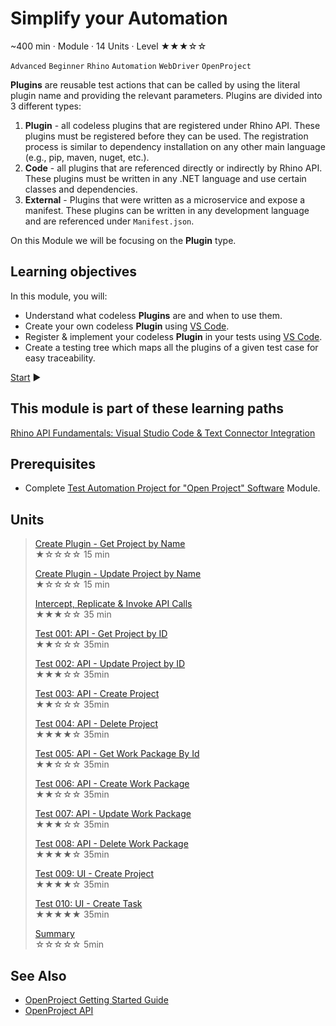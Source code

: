 # Simplify your Automation

~400 min · Module · 14 Units · Level ★★★☆☆

`Advanced` `Beginner` `Rhino` `Automation` `WebDriver` `OpenProject`

**Plugins** are reusable test actions that can be called by using the literal plugin name and providing the relevant parameters. Plugins are divided into 3 different types:

1. **Plugin** - all codeless plugins that are registered under Rhino API. These plugins must be registered before they can be used. The registration process is similar to dependency installation on any other main language (e.g., pip, maven, nuget, etc.).
2. **Code** - all plugins that are referenced directly or indirectly by Rhino API. These plugins must be written in any .NET language and use certain classes and dependencies.
3. **External** - Plugins that were written as a microservice and expose a manifest. These plugins can be written in any development language and are referenced under `Manifest.json`.  

On this Module we will be focusing on the **Plugin** type.

## Learning objectives

In this module, you will:

* Understand what codeless **Plugins** are and when to use them.
* Create your own codeless **Plugin** using [VS Code](https://code.visualstudio.com).
* Register & implement your codeless **Plugin** in your tests using [VS Code](https://code.visualstudio.com).
* Create a testing tree which maps all the plugins of a given test case for easy traceability.

[Start](./01.SetupOpenProjectApplication.md) :arrow_forward:  

## This module is part of these learning paths  

[Rhino API Fundamentals: Visual Studio Code & Text Connector Integration](../Path.Path.RhinoApiFundamentalsVisualStudioCodeTextConnector.md.md)

## Prerequisites

* Complete [Test Automation Project for "Open Project" Software](../Module.01/00.Module.md) Module.

## Units

> [Create Plugin - Get Project by Name](./01.CreatePluginGetProjectByName.md)  
  ★☆☆☆☆ 15 min  
>
> [Create Plugin - Update Project by Name](./02.CreatePluginUpdateProjectByName.md)  
  ★☆☆☆☆ 15 min  
>
> [Intercept, Replicate & Invoke API Calls](./03.InterceptAndReplicateAPICalls.md)  
  ★★★☆☆ 35 min  
>
> [Test 001: API - Get Project by ID](./04.Test001GetProjectById.md)  
  ★★☆☆☆ 35min  
>
> [Test 002: API - Update Project by ID](./05.Test002UpdateProjectById.md)  
  ★★★☆☆ 35min
>
> [Test 003: API - Create Project](./06.Test003CreateProject.md)  
  ★★☆☆☆ 35min  
>
> [Test 004: API - Delete Project](./07.Test004DeleteProject.md)  
  ★★★★☆ 35min
>
> [Test 005: API - Get Work Package By Id](./08.Test005GetWorkPackageById.md)  
  ★★☆☆☆ 35min
>
> [Test 006: API - Create Work Package](./09.Test006CreateWorkPackage.md)  
  ★★☆☆☆ 35min
>
> [Test 007: API - Update Work Package](./10.Test007UpdateWorkPackage.md)  
  ★★★☆☆ 35min
>
> [Test 008: API - Delete Work Package](./11.Test008DeleteWorkPackage.md)  
  ★★★★☆ 35min
>
> [Test 009: UI - Create Project](./12.Test009CreateProject.md)  
  ★★★★☆ 35min
>
> [Test 010: UI - Create Task](./13.Test010CreateTask.md)  
  ★★★★★ 35min
>
> [Summary](./14.Summary.md)  
  ☆☆☆☆☆ 5min

## See Also

* [OpenProject Getting Started Guide](https://www.openproject.org/docs/getting-started/)
* [OpenProject API](https://www.openproject.org/docs/api/)
